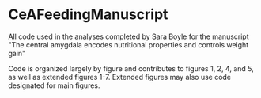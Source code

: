 # CeAFeedingManuscript
All code used in the analyses completed by Sara Boyle for the manuscript "The central amygdala encodes nutritional properties and controls weight gain"

Code is organized largely by figure and contributes to figures 1, 2, 4, and 5, as well as extended figures 1-7. Extended figures may also use code designated for main figures.
